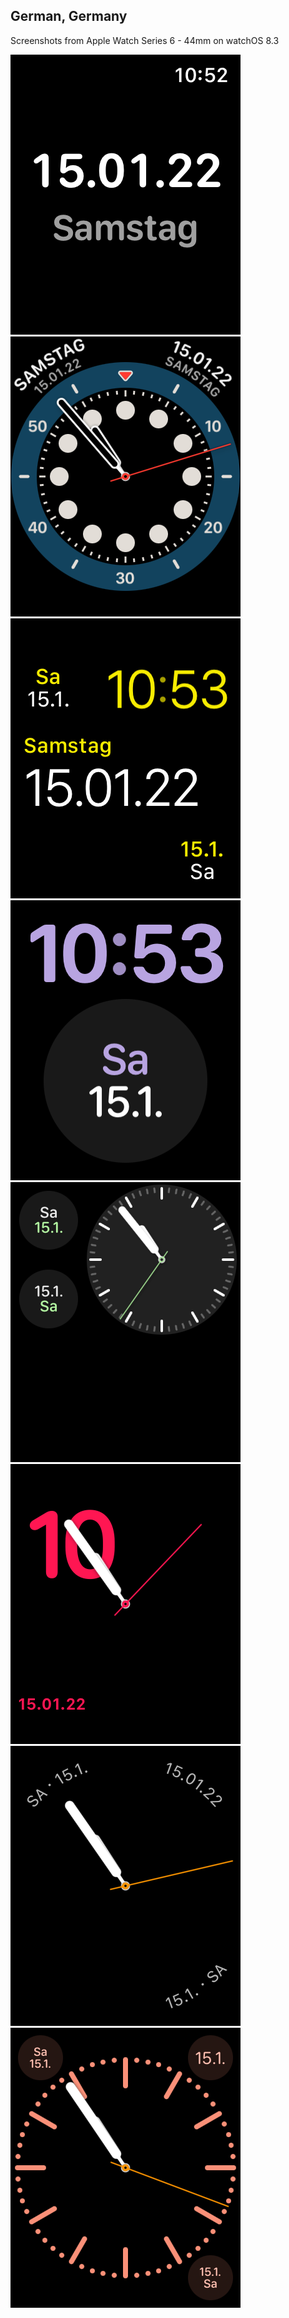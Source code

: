## German, Germany

Screenshots from
Apple Watch Series 6 - 44mm
on watchOS 8.3

![app](0_app.png)
![Count Up](1_Count_Up.png)
![Modular](2_Modular.png)
![X-Large](3_X-Large.png)
![Modular Compact](4_Modular_Compact.png)
![Numerals](5_Numerals.png)
![Simple](6_Simple.png)
![Color](7_Color.png)
